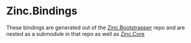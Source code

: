 # Zinc.Bindings

These bindings are generated out of the [Zinc.Bootstrapper](https://github.com/zinc-framework/Zinc.Bootstrapper) repo and are nested as a submodule in that repo as well as [Zinc.Core](https://github.com/zinc-framework/Zinc.Core)